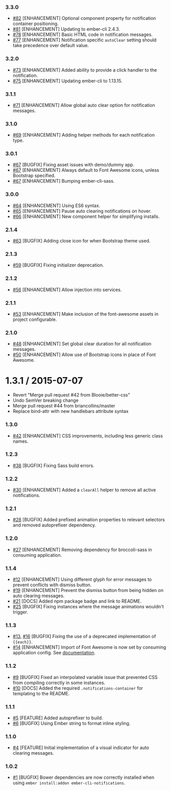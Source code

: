 ### 3.3.0

* [#82](https://github.com/Blooie/ember-cli-notifications/pull/82) [ENHANCEMENT] Optional component property for notification container positioning.
* [#81](https://github.com/Blooie/ember-cli-notifications/pull/81) [ENHANCEMENT] Updating to ember-cli 2.4.3.
* [#78](https://github.com/Blooie/ember-cli-notifications/pull/78) [ENHANCEMENT] Basic HTML code in notification messages.
* [#77](https://github.com/Blooie/ember-cli-notifications/pull/77) [ENHANCEMENT] Notification specific `autoClear` setting should take precedence over default value.

### 3.2.0

* [#73](https://github.com/Blooie/ember-cli-notifications/pull/73) [ENHANCEMENT] Added ability to provide a click handler to the notification.
* [#75](https://github.com/Blooie/ember-cli-notifications/pull/75) [ENHANCEMENT] Updating ember-cli to 1.13.15.

### 3.1.1

* [#71](https://github.com/Blooie/ember-cli-notifications/pull/71) [ENHANCEMENT] Allow global auto clear option for notification messages.

### 3.1.0

* [#69](https://github.com/Blooie/ember-cli-notifications/pull/69) [ENHANCEMENT] Adding helper methods for each notification type.

### 3.0.1

* [#67](https://github.com/Blooie/ember-cli-notifications/pull/67) [BUGFIX] Fixing asset issues with demo/dummy app.
* [#67](https://github.com/Blooie/ember-cli-notifications/pull/67) [ENHANCEMENT] Always default to Font Awesome icons, unless Bootstrap specified.
* [#67](https://github.com/Blooie/ember-cli-notifications/pull/67) [ENHANCEMENT] Bumping ember-cli-sass.

### 3.0.0

* [#64](https://github.com/Blooie/ember-cli-notifications/pull/64) [ENHANCEMENT] Using ES6 syntax.
* [#65](https://github.com/Blooie/ember-cli-notifications/pull/65) [ENHANCEMENT] Pause auto clearing notifications on hover.
* [#66](https://github.com/Blooie/ember-cli-notifications/pull/66) [ENHANCEMENT] New component helper for simplifying installs.

### 2.1.4

* [#63](https://github.com/Blooie/ember-cli-notifications/pull/63) [BUGFIX] Adding close icon for when Bootstrap theme used.

### 2.1.3

* [#59](https://github.com/Blooie/ember-cli-notifications/pull/56) [BUGFIX] Fixing initializer deprecation.

### 2.1.2

* [#56](https://github.com/Blooie/ember-cli-notifications/pull/56) [ENHANCEMENT] Allow injection into services.

### 2.1.1

* [#53](https://github.com/Blooie/ember-cli-notifications/pull/53) [ENHANCEMENT] Make inclusion of the font-awesome assets in project configurable.

### 2.1.0

* [#48](https://github.com/Blooie/ember-cli-notifications/pull/48) [ENHANCEMENT] Set global clear duration for all notification messages.
* [#50](https://github.com/Blooie/ember-cli-notifications/pull/50) [ENHANCEMENT] Allow use of Bootstrap icons in place of Font Awesome.

1.3.1 / 2015-07-07
==================

  * Revert "Merge pull request #42 from Blooie/better-css"
  * Undo SemVer breaking change
  * Merge pull request #44 from briancollins/master
  * Replace bind-attr with new handlebars attribute syntax

### 1.3.0

* [#42](https://github.com/Blooie/ember-cli-notifications/pull/42) [ENHANCEMENT] CSS improvements, including less generic class names.

### 1.2.3

* [#38](https://github.com/Blooie/ember-cli-notifications/pull/38) [BUGFIX] Fixing Sass build errors.

### 1.2.2

* [#30](https://github.com/Blooie/ember-cli-notifications/pull/30) [ENHANCEMENT] Added a `clearAll` helper to remove all active notifications.

### 1.2.1

* [#28](https://github.com/Blooie/ember-cli-notifications/pull/28) [BUGFIX] Added prefixed animation properties to relevant selectors and removed autoprefixer dependency.

### 1.2.0

* [#27](https://github.com/Blooie/ember-cli-notifications/pull/27) [ENHANCEMENT] Removing dependency for broccoli-sass in consuming application.

### 1.1.4

* [#12](https://github.com/Blooie/ember-cli-notifications/pull/12) [ENHANCEMENT] Using different glyph for error messages to prevent conflicts with dismiss button.
* [#19](https://github.com/Blooie/ember-cli-notifications/pull/19) [ENHANCEMENT] Prevent the dismiss button from being hidden on auto clearing messages.
* [#21](https://github.com/Blooie/ember-cli-notifications/pull/21) [DOCS] Added npm package badge and link to README.
* [#25](https://github.com/Blooie/ember-cli-notifications/pull/25) [BUGFIX] Fixing instances where the message animations wouldn't trigger.

### 1.1.3

* [#13](https://github.com/Blooie/ember-cli-notifications/pull/13), [#16](https://github.com/Blooie/ember-cli-notifications/pull/16) [BUGFIX] Fixing the use of a deprecated implementation of `{{each}}`.
* [#14](https://github.com/Blooie/ember-cli-notifications/pull/14) [ENHANCEMENT] Import of Font Awesome is now set by consuming application config. See [documentation](https://github.com/Blooie/ember-cli-notifications/blob/master/README.md#font-awesome).

### 1.1.2

* [#9](https://github.com/Blooie/ember-cli-notifications/pull/9) [BUGFIX] Fixed an interpolated variable issue that prevented CSS from compiling correctly in some instances.
* [#10](https://github.com/Blooie/ember-cli-notifications/pull/10) [DOCS] Added the required `.notifications-container` for templating to the README.

### 1.1.1

* [#5](https://github.com/Blooie/ember-cli-notifications/pull/5) [FEATURE] Added autoprefixer to build.
* [#6](https://github.com/Blooie/ember-cli-notifications/pull/6) [BUGFIX] Using Ember string to format inline styling.

### 1.1.0

* [#4](https://github.com/Blooie/ember-cli-notifications/pull/4) [FEATURE] Initial implementation of a visual indicator for auto clearing messages.

### 1.0.2

* [#1](https://github.com/Blooie/ember-cli-notifications/pull/1) [BUGFIX] Bower dependencies are now correctly installed when using `ember install:addon ember-cli-notifications`.
